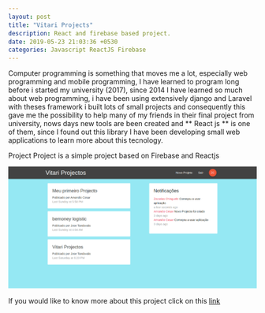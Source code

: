 ```yaml
---
layout: post
title: "Vitari Projects"
description: React and firebase based project.
date: 2019-05-23 21:03:36 +0530
categories: Javascript ReactJS Firebase
---
```


Computer programming is something that moves me a lot, especially web programming and mobile programming, I have learned to program long before i started my university (2017), since 2014 I have learned so much about web programming, i have been using extensively django and Laravel with theses framework i built lots of small projects and consequently this gave me the possibility to help many of my friends in their final project from university, nows days new tools are been created and ** React js ** is one of them, since I found out this library I have been developing small web applications to learn more about this tecnology.

Project Project is a simple project based on Firebase and Reactjs

<img src="/assets/images/projects/vitari-projects.png" >

If you would like to know more about this project click on this [link](https://github.com/tandavala/vitari-projectos)
